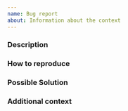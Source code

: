 ```yaml
---
name: Bug report
about: Information about the context
---
```


### Description

### How to reproduce

### Possible Solution

### Additional context